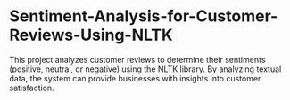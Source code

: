 # Sentiment-Analysis-for-Customer-Reviews-Using-NLTK
This project analyzes customer reviews to determine their sentiments (positive, neutral, or negative)  using the NLTK library. By analyzing textual data, the system can provide businesses with insights into customer satisfaction.
